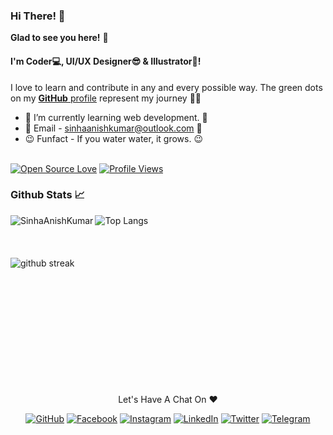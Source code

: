 ### Hi There! 👋 
**Glad to see you here!** :star_struck:
#### I'm Coder💻, UI/UX Designer😎 & Illustrator🎨!

I love to learn and contribute in any and every possible way. 
The green dots on my [**GitHub** profile](https://github.com/SinhaAnishKumar) represent my journey :running_man: 
- 🌱 I’m currently learning web development. 🌱
- 💬 Email - sinhaanishkumar@outlook.com 💞️ 
- 😉 Funfact - If you water water, it grows. 😉

<br>[![Open Source Love](https://badges.frapsoft.com/os/v2/open-source.svg?v=103)](https://github.com/SinhaAnishKumar) [![Profile Views](https://visitor-badge.glitch.me/badge?page_id=SinhaAnishKumar.visitor-badge)](https://github.com/SinhaAnishKumar)

### Github Stats 📈

![Top Langs](https://github-readme-stats.vercel.app/api/top-langs/?username=SinhaAnishKumar&layout=compact&theme=radical)
<img align="left" src="https://github-readme-stats.vercel.app/api?username=sinhaanishkumar&show_icons=true&theme=radical" alt="SinhaAnishKumar" /> <br><br><br><br>
![github streak](https://github-readme-streak-stats.herokuapp.com/?user=SinhaAnishKumar&theme=tokyonight)
<br><br><br><br><br><br><br><br><br><br><br><br>

<p align="center"> Let's Have A Chat On ❤ </p> 
<p align="center">
	<a href="https://github.com/SinhaAnishKumar"><img src="https://img.shields.io/badge/GitHub-100000?style=for-the-badge&logo=github&logoColor=white" alt="GitHub"></a>
	<a href="https://facebook.com/SinhaAnishKumar"><img src="https://img.shields.io/badge/Facebook-1877F2?style=for-the-badge&logo=facebook&logoColor=white" alt="Facebook"></a>
	<a href="https://instagram.com/anish_kumar_sinha"><img src="https://img.shields.io/badge/Instagram-E4405F?style=for-the-badge&logo=instagram&logoColor=white" alt="Instagram"></a>
	<a href="https://linkedin.com/in/SinhaAnishKumar"><img src="https://img.shields.io/badge/LinkedIn-0077B5?style=for-the-badge&logo=linkedin&logoColor=white" alt="LinkedIn"></a>
	<a href="https://twitter.com/SinhaAnishKumar"><img src="https://img.shields.io/badge/Twitter-1DA1F2?style=for-the-badge&logo=twitter&logoColor=white" alt="Twitter"></a>
	<a href="https://telegram.me/SinhaAnishKumar"><img src="https://img.shields.io/badge/Telegram-2CA5E0?style=for-the-badge&logo=telegram&logoColor=white" alt="Telegram"></a>
</p>

<!---
sinha-anish/sinha-anish is a ✨ special ✨ repository because its `README.md` (this file) appears on your GitHub profile.
